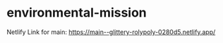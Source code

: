 # environmental-mission

Netlify Link for main: https://main--glittery-rolypoly-0280d5.netlify.app/
